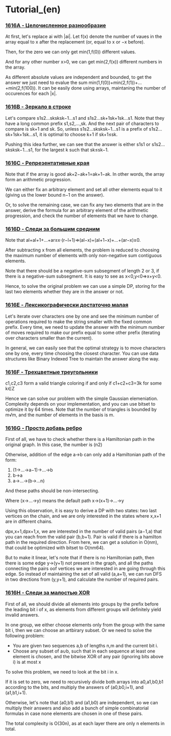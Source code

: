 # Tutorial_(en)


### [1616A - Целочисленное разнообразие](../problems/A._Integer_Diversity.md "Good Bye 2021: 2022 is NEAR")

At first, let's replace ai with |ai|. Let f(x) denote the number of vaues in the array equal to x after the replacement (or, equal to x or −x before).

Then, for the zero we can only get min(1,f(0)) different values.

And for any other number x>0, we can get min(2,f(x)) different numbers in the array.

As different absolute values are independent and bounded, to get the answer we just need to evalue the sum min(1,f(0))+min(2,f(1))+…+min(2,f(100)). It can be easily done using arrays, maintaning the number of occurences for each |x|.

 
### [1616B - Зеркало в строке](../problems/B._Mirror_in_the_String.md "Good Bye 2021: 2022 is NEAR")

Let's compare s1s2…sksksk−1…s1 and s1s2…sk+1sk+1sk…s1. Note that they have a long common prefix s1,s2,…,sk. And the next pair of characters to compare is sk+1 and sk. So, unless s1s2…sksksk−1…s1 is a prefix of s1s2…sk+1sk+1sk…s1, it is optimal to choose k+1 if sk+1≤sk.

Pushing this idea further, we can see that the answer is either s1s1 or s1s2…sksksk−1…s1, for the largest k such that sk≤sk−1.

 
### [1616C - Репрезентативные края](../problems/C._Representative_Edges.md "Good Bye 2021: 2022 is NEAR")

Note that if the array is good ak+2−ak+1=ak+1−ak. In other words, the array form an arithmetic progression. 

We can either fix an arbitrary element and set all other elements equal to it (giving us the lower bound n−1 on the answer). 

Or, to solve the remaining case, we can fix any two elements that are in the answer, derive the formula for an arbitrary element of the arithmetic progression, and check the number of elements that we have to change.

 
### [1616D - Следи за большим средним](../problems/D._Keep_the_Average_High.md "Good Bye 2021: 2022 is NEAR")

Note that al+al+1+…+ar≥x⋅(r−l+1)⇒(al−x)+(al+1−x)+…+(ar−x)≥0.

After subtracting x from all elements, the problem is reduced to choosing the maximum number of elements with only non-negative sum contiguous elements.

Note that there should be a negative-sum subsegment of length 2 or 3, if there is a negative-sum subsegment. It is easy to see as x<0,y<0⇒x+y<0.

Hence, to solve the original problem we can use a simple DP, storing for the last two elements whether they are in the answer or not.

 
### [1616E - Лексикографически достаточно малая](../problems/E._Lexicographically_Small_Enough.md "Good Bye 2021: 2022 is NEAR")

Let's iterate over characters one by one and see the minimum number of operations required to make the string smaller with the fixed common prefix. Every time, we need to update the answer with the minimum number of moves required to make our prefix equal to some other prefix (iterating over characters smaller than the current).

In general, we can easily see that the optimal strategy is to move characters one by one, every time choosing the closest character. You can use data structures like Binary Indexed Tree to maintain the answer along the way.

 
### [1616F - Трехцветные треугольники](../problems/F._Tricolor_Triangles.md "Good Bye 2021: 2022 is NEAR")

c1,c2,c3 form a valid triangle coloring if and only if c1+c2+c3=3k for some k∈Z

Hence we can solve our problem with the simple Gaussian elemeniation. Complexity depends on your implementation, and you can use bitset to optimize it by 64 times. Note that the number of triangles is bounded by m√m, and the number of elements in the basis is m.

 
### [1616G - Просто добавь ребро](../problems/G._Just_Add_an_Edge.md "Good Bye 2021: 2022 is NEAR")

First of all, we have to check whether there is a Hamiltonian path in the original graph. In this case, the number is (n2)

Otherwise, addition of the edge a→b can only add a Hamiltonian path of the form:

1. (1→…→a−1)→…→b
2. b→a
3. a→…→(b→…n)

And these paths should be non-intersecting.

Where (x→…→y) means the default path x→(x+1)→…→y

Using this observation, it is easy to derive a DP with two states: two last vertices on the chain, and we are only interested in the states where x,x+1 are in different chains. 

dpx,x+1,dpx+1,x, we are interested in the number of valid pairs (a−1,a) that you can reach from the valid pair (b,b+1). Pair is valid if there is a hamilton path in the required direction. From here, we can get a solution in O(nm), that could be optimized with bitset to O(nm64).

But to make it linear, let's note that if there is no Hamiltonian path, then there is some edge y→(y+1) not present in the graph, and all the paths connecting the pairs oof vertices we are interested in are going through this edge. So instead of maintaining the set of all valid (a,a+1), we can run DFS in two drections from (y,y+1), and calculate the number of required pairs. 

 
### [1616H - Следи за малостью XOR](../problems/H._Keep_XOR_Low.md "Good Bye 2021: 2022 is NEAR")

First of all, we should divide all elements into groups by the prefix before the leading bit i of x, as elements from different groups will definitely yield invalid answers.

In one group, we either choose elements only from the group with the same bit i, then we can choose an artbirary subset. Or we need to solve the following problem:

* You are given two sequences a,b of lengths n,m and the current bit i.
* Choose any subset of a∪b, such that in each sequence at least one element is chosen, and the bitwise XOR of any pair (ignoring bits above i) is at most x

To solve this problem, we need to look at the bit i in x.

If it is set to zero, we need to recursively divide both arrays into a0,a1,b0,b1 according to the bits, and multiply the answers of (a0,b0,i+1), and (a1,b1,i+1).

Otherwise, let's note that (a0,b1) and (a1,b0) are independent, so we can multiply their answers and also add a bunch of simple combinatorial formulas in case none elements are chosen in one of these pairs.

The total complexity is O(30n), as at each layer there are only n elements in total.

